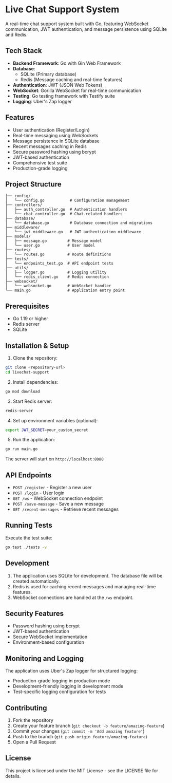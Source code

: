 # Live Chat Support System

A real-time chat support system built with Go, featuring WebSocket communication, JWT authentication, and message persistence using SQLite and Redis.

## Tech Stack

- **Backend Framework**: Go with Gin Web Framework
- **Database**: 
  - SQLite (Primary database)
  - Redis (Message caching and real-time features)
- **Authentication**: JWT (JSON Web Tokens)
- **WebSocket**: Gorilla WebSocket for real-time communication
- **Testing**: Go testing framework with Testify suite
- **Logging**: Uber's Zap logger

## Features

- User authentication (Register/Login)
- Real-time messaging using WebSockets
- Message persistence in SQLite database
- Recent messages caching in Redis
- Secure password hashing using bcrypt
- JWT-based authentication
- Comprehensive test suite
- Production-grade logging

## Project Structure

```
├── config/
│   └── config.go           # Configuration management
├── controllers/
│   ├── auth_controller.go  # Authentication handlers
│   └── chat_controller.go  # Chat-related handlers
├── database/
│   └── database.go         # Database connection and migrations
├── middleware/
│   └── jwt_middleware.go   # JWT authentication middleware
├── models/
│   ├── message.go         # Message model
│   └── user.go            # User model
├── routes/
│   └── routes.go          # Route definitions
├── tests/
│   └── endpoints_test.go  # API endpoint tests
├── utils/
│   ├── logger.go          # Logging utility
│   └── redis_client.go    # Redis connection
├── websocket/
│   └── websocket.go       # WebSocket handler
└── main.go                # Application entry point
```

## Prerequisites

- Go 1.19 or higher
- Redis server
- SQLite

## Installation & Setup

1. Clone the repository:
```bash
git clone <repository-url>
cd livechat-support
```

2. Install dependencies:
```bash
go mod download
```

3. Start Redis server:
```bash
redis-server
```

4. Set up environment variables (optional):
```bash
export JWT_SECRET=your_custom_secret
```

5. Run the application:
```bash
go run main.go
```

The server will start on `http://localhost:8080`

## API Endpoints

- `POST /register` - Register a new user
- `POST /login` - User login
- `GET /ws` - WebSocket connection endpoint
- `POST /save-message` - Save a new message
- `GET /recent-messages` - Retrieve recent messages

## Running Tests

Execute the test suite:
```bash
go test ./tests -v
```

## Development

1. The application uses SQLite for development. The database file will be created automatically.
2. Redis is used for caching recent messages and managing real-time features.
3. WebSocket connections are handled at the `/ws` endpoint.

## Security Features

- Password hashing using bcrypt
- JWT-based authentication
- Secure WebSocket implementation
- Environment-based configuration

## Monitoring and Logging

The application uses Uber's Zap logger for structured logging:
- Production-grade logging in production mode
- Development-friendly logging in development mode
- Test-specific logging configuration for tests

## Contributing

1. Fork the repository
2. Create your feature branch (`git checkout -b feature/amazing-feature`)
3. Commit your changes (`git commit -m 'Add amazing feature'`)
4. Push to the branch (`git push origin feature/amazing-feature`)
5. Open a Pull Request

## License

This project is licensed under the MIT License - see the LICENSE file for details.